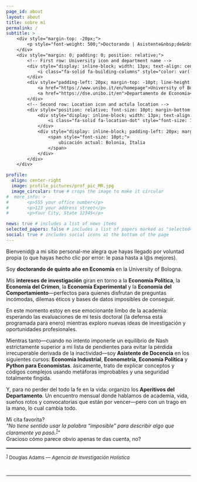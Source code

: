 ```yaml
---
page_id: about
layout: about
title: sobre mí
permalink: /
subtitle: >
    <div style="margin-top: -20px;">
        <p style="font-weight: 500;">Doctorando | Asistente&nbsp;de&nbsp;Docencia</p>
    </div>
    <div style="margin: 0; padding: 0; position: relative;">
        <!-- First row: University icon and department name -->
        <div style="display: inline-block; width: 13px; text-align: center; position: absolute; top: 0; margin-top: -1pt; line-height: 14pt;">
            <i class="fa-solid fa-building-columns" style="color: var(--global-theme-color); font-size: 10pt;"></i>
        </div>
        <div style="padding-left: 20px; margin-top: -10pt; line-height: 14pt; color: var(--global-theme-color); font-size: 10pt; white-space: nowrap;">
            <a href="https://www.unibo.it/en/homepage">University of Bologna,</a>
            <a href="https://dse.unibo.it/en">Departamento de Economía</a>
        </div>
        <!-- Second row: Location icon and actula location -->
        <div style="position: relative; font-size: 10pt; margin-bottom: 15px; line-height: 14pt;">
            <div style="display: inline-block; width: 13px; text-align: center; position: absolute; top: 0; line-height: 14pt;">
                <i class="fa-solid fa-location-dot" style="font-size: 10pt;"></i>
            </div>
            <div style="display: inline-block; padding-left: 20px; margin-top: -12pt; line-height: 14pt;">
                <span style="font-size: 10pt;">
                    ubicación actual: Bolonia, Italia
                </span>
            </div>
        </div>
    </div>

profile:
  align: center-right
  image: profile_pictures/prof_pic_MR.jpg
  image_circular: true # crops the image to make it circular
#  more_info: >
#       <p>555 your office number</p>
#       <p>123 your address street</p>
#       <p>Your City, State 12345</p>

news: true # includes a list of news items
selected_papers: false # includes a list of papers marked as "selected={true}"
social: true # includes social icons at the bottom of the page
---
```


Bienvenid@ a mi sitio personal-me alegra que hayas llegado por voluntad propia (o que hayas hecho clic por error: le pasa hasta a l@s mejores).

Soy <b style="color: $white-color;">doctorando de quinto año en Economía</b> en la University of Bologna.

Mis <b style="color: $white-color;">intereses de investigación</b> giran en torno a la <b style="color: $white-color;">Economía Política</b>, la <b style="color: $white-color;">Economía del Crimen</b>, la <b style="color: $white-color;">Economía Experimental</b> y la <b style="color: $white-color;">Economía del Comportamiento</b>—perfectos para quienes disfrutan de preguntas incómodas, dilemas éticos y bases de datos imposibles de conseguir.

En este momento estoy en ese emocionante limbo de la academia: esperando las evaluaciones de mi tesis doctoral (la defensa está programada para enero) mientras exploro nuevas ideas de investigación y oportunidades profesionales.

Mientras tanto—cuando no intento imponerle un equilibrio de Nash estrictamente superior a mi lista de pendientes para evitar la pérdida irrecuperable derivada de la inactividad—soy <b style="color: $white-color;">Asistente de Docencia</b> en los siguientes cursos: <b style="color: $white-color;">Economía Industrial</b>, <b style="color: $white-color;">Econometría</b>, <b style="color: $white-color;">Economía Política</b> y <b style="color: $white-color;">Python para Economistas</b>. ásicamente, trato de explicar conceptos y códigos complejos usando metáforas improbables y una seguridad totalmente fingida.

Y, para no perder del todo la fe en la vida: organizo los <b style="color: $white-color;">Aperitivos del Departamento</b>. Un encuentro mensual donde hablamos de academia, vida, sueños rotos y convocatorias que están por vencer—pero con un trago en la mano, lo cual cambia todo.

Mi cita favorita?<br>
<i>"No tiene sentido usar la palabra “imposible” para describir algo que claramente ya pasó.<sup><a href="#fn1" id="foot1">1</a></sup>"</i><br>
Gracioso cómo parece obvio apenas te das cuenta, no?

<div style="margin-top:1rem;"></div>
<hr style="border:0; border-top:0.5px solid !important;">
<p id="fn1" style="font-size:small;">
  <sup><a href="#foot1">1</a></sup> Douglas Adams — <i>Agencia de Investigación Holística</i>
</p>
<div style="margin-top:2.5rem;"></div>
<hr style="border:0; border-top:1px solid var(--global-theme-color) !important;">
